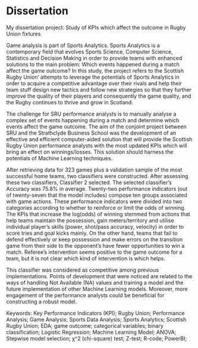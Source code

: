 # Dissertation
My dissertation project: Study of KPIs which affect the outcome in Rugby Union fixtures


Game analysis is part of Sports Analytics. Sports Analytics is a contemporary field that evolves Sports Science, Computer Science, Statistics and Decision Making in order to provide teams with enhanced solutions to the main problem: Which events happened during a match affect the game outcome?
In this study, the project refers to the Scottish Rugby Union’ attempts to leverage the potentials of Sports Analytics in order to acquire a competitive advantage over their rivals and help their team stuff design new tactics and follow new strategies so that they further improve the quality of their players and consequently the game quality, and the Rugby continues to thrive and grow in Scotland.


The challenge for SRU performance analysts is to manually analyse a complex set of events happening during a match and determine which events affect the game outcome. The aim of the conjoint project between SRU and the Strathclyde Business School was the development of an effective and efficient computer-aided solution that will provide the Scottish Rugby Union performance analysts with the most updated KPIs which will bring an effect on winnings/losses. This solution should harness the potentials of Machine Learning techniques.


After retrieving data for 323 games plus a validation sample of the most successful home teams, two classifiers were constructed. After assessing these two classifiers, Classifier 2 selected. The selected classifier’s Accuracy was 75.8% in average. Twenty-two performance indicators (out of twenty-seven that the model includes) compose ten groups associated with game actions. These performance indicators were divided into two categories according to whether to reinforce or limit the odds of winning. The KPIs that increase the log(odds) of winning stemmed from actions that help teams maintain the possession, gain meters/territory and utilise individual player’s skills (power, shot/pass accuracy, velocity) in order to score tries and goal kicks mainly. On the other hand, teams that fail to defend effectively or keep possession and make errors on the transition game from their side to the opponent’s have fewer opportunities to win a match. Referee’s intervention seems positive to the game outcome for a team, but it is not clear which kind of intervention is which helps.


This classifier was considered as competitive among previous implementations. Points of development that were noticed are related to the ways of handling Not Available (NA) values and training a model and the future implementation of other Machine Learning models. Moreover, more engagement of the performance analysts could be beneficial for constructing a robust model.


Keywords: Key Performance Indicators (KPI); Rugby Union; Performance Analysis; Game Analysis; Sports Data Analysis; Sports Analytics; Scottish Rugby Union; EDA; game outcome; categorical variables; binary classification; Logistic Regression; Machine Learning Model; ANOVA; Stepwise model selection; χ^2 (chi-square) test; Z-test; R-code; PowerBI;
